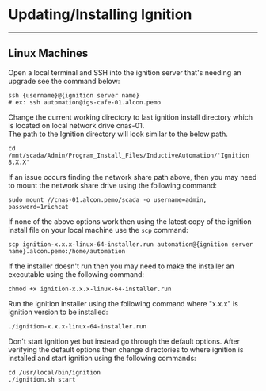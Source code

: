 # Updating/Installing Ignition
___
## Linux Machines
Open a local terminal and SSH into the ignition server that's needing an upgrade see the command below:
```commandline
ssh {username}@{ignition server name} 
# ex: ssh automation@igs-cafe-01.alcon.pemo
```
Change the current working directory to last ignition install directory which is located on local network drive cnas-01.  
The path to the Ignition directory will look similar to the below path.
```commandline
cd /mnt/scada/Admin/Program_Install_Files/InductiveAutomation/'Ignition 8.X.X'
```
If an issue occurs finding the network share path above, then you may need to mount the network share drive using the following command:
```commandline
sudo mount //cnas-01.alcon.pemo/scada -o username=admin, password=1richcat
```
If none of the above options work then using the latest copy of the ignition install file on your local machine use the `scp` command:
```commandline
scp ignition-x.x.x-linux-64-installer.run automation@{ignition server name}.alcon.pemo:/home/automation
```
If the installer doesn't run then you may need to make the installer an executable using the following command:
```commandline
chmod +x ignition-x.x.x-linux-64-installer.run
```
Run the ignition installer using the following command where "x.x.x" is ignition version to be installed:
```commandline
./ignition-x.x.x-linux-64-installer.run
```

Don't start ignition yet but instead go through the default options.
After verifying the default options then change directories to where ignition is installed and start ignition using the following commands:
```commandline
cd /usr/local/bin/ignition
./ignition.sh start
```


